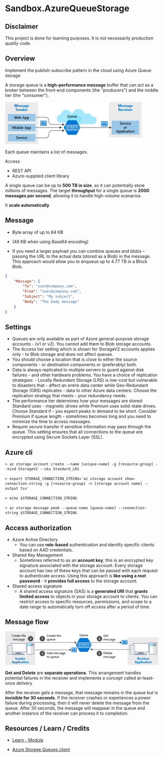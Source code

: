 # Sandbox.AzureQueueStorage

## Disclaimer

This project is done for learning purposes. It is not necessarily production quality code.


## Overview

Implement the publish-subscribe pattern in the cloud using Azure Queue storage

A storage queue is a __high-performance message__ buffer that can act as a broker between the front-end components (the "producers") and the middle tier (the "consumer").

![](./Assets/queue-overview.png)

Each queue maintains a list of messages.

Access
- REST API
- Azure-supplied client library

A single queue can be up to __500 TB in size__, so it can potentially store millions of messages. The target __throughput__ for a single queue is __2000 messages per second__, allowing it to handle high-volume scenarios.

It __scale automatically__


## Message
- Byte array of up to 64 KB

- (48 KB when using Base64 encoding)

- If you need a larger payload you can combine queues and blobs – passing the URL to the actual data (stored as a Blob) in the message. This approach would allow you to enqueue up to 4.77 TB in a Block Blob.

```json
{
    "Message": {
        "To": "user@company.com",
        "From": "user@company.com",
        "Subject": "My subject",
        "Body": "The body message"
    }
}
```


## Settings

- Queues are only available as part of Azure general-purpose storage accounts - (v1 or v2). You cannot add them to Blob storage accounts.
- The Access tier setting which is shown for StorageV2 accounts applies only - to Blob storage and does not affect queues.
- You should choose a location that is close to either the source components - or destination components or (preferably) both.
- Data is always replicated to multiple servers to guard against disk failures - and other hardware problems. You have a choice of replication strategies: - Locally Redundant Storage (LRS) is low-cost but vulnerable to disasters that - affect an entire data center while Geo-Redundant Storage (GRS) replicates - data to other Azure data centers. Choose the replication strategy that meets - your redundancy needs.
- The performance tier determines how your messages are stored: Standard uses - magnetic drives while Premium uses solid-state drives. Choose Standard if - you expect peaks in demand to be short. Consider Premium if queue length - sometimes becomes long and you need to minimize the time to access messages.
- Require secure transfer if sensitive information may pass through the queue. This setting ensures that all connections to the queue are encrypted using Secure Sockets Layer (SSL).



## Azure cli

```bh
> az storage account create --name [unique-name] -g [resource-group] --kind StorageV2 --sku Standard_LRS

> export STORAGE_CONNECTION_STRING=`az storage account show-connection-string -g [resource-group] -n [storage account name] --output tsv`

> echo $STORAGE_CONNECTION_STRING

> az storage message peek --queue-name [queue-name] --connection-string $STORAGE_CONNECTION_STRING
```



## Access authorization

- Azure Active Directory
  - You can use __role-based__ authentication and identify specific clients based on AAD credentials.
- Shared Key Management
  - Sometimes referred to as an __account key__, this is an encrypted key signature associated with the storage account. Every storage account has two of these keys that can be passed with each request to authenticate access. Using this approach is __like using a root password__ - it __provides full access__ to the storage account.
- Shared access signature
  - A shared access signature (SAS) is a __generated URI__ that __grants limited access__ to objects in your storage account to clients. You can restrict access to specific resources, permissions, and scope to a date range to automatically turn off access after a period of time.



## Message flow

![](./Assets/message-flow.png)

__Get and Delete__ are __separate operations__. This arrangement handles potential failures in the receiver and implements a concept called at-least-once delivery

After the receiver gets a message, that message remains in the queue but is __invisible for 30 seconds__. If the receiver crashes or experiences a power failure during processing, then it will never delete the message from the queue. After 30 seconds, the message will reappear in the queue and another instance of the receiver can process it to completion.



## Resources / Learn / Credits

- [Learn - Module](https://docs.microsoft.com/en-us/learn/modules/communicate-between-apps-with-azure-queue-storage/1-introduction)

- [Azure Storage Queues client](https://docs.microsoft.com/en-us/dotnet/api/overview/azure/storage.queues-readme)